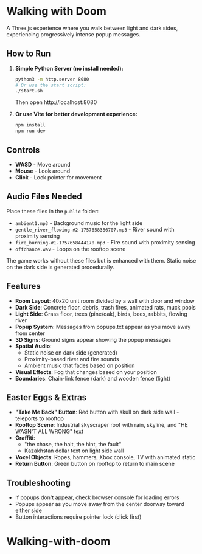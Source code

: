 # Walking with Doom

A Three.js experience where you walk between light and dark sides, experiencing progressively intense popup messages.

## How to Run

1. **Simple Python Server (no install needed):**
   ```bash
   python3 -m http.server 8080
   # Or use the start script:
   ./start.sh
   ```
   Then open http://localhost:8080

2. **Or use Vite for better development experience:**
   ```bash
   npm install
   npm run dev
   ```

## Controls
- **WASD** - Move around
- **Mouse** - Look around
- **Click** - Lock pointer for movement

## Audio Files Needed
Place these files in the `public` folder:
- `ambient1.mp3` - Background music for the light side
- `gentle_river_flowing-#2-1757658386707.mp3` - River sound with proximity sensing
- `fire_burning-#1-1757658444170.mp3` - Fire sound with proximity sensing
- `offchance.wav` - Loops on the rooftop scene

The game works without these files but is enhanced with them. Static noise on the dark side is generated procedurally.

## Features
- **Room Layout**: 40x20 unit room divided by a wall with door and window
- **Dark Side**: Concrete floor, debris, trash fires, animated rats, muck pools
- **Light Side**: Grass floor, trees (pine/oak), birds, bees, rabbits, flowing river
- **Popup System**: Messages from popups.txt appear as you move away from center
- **3D Signs**: Ground signs appear showing the popup messages
- **Spatial Audio**: 
  - Static noise on dark side (generated)
  - Proximity-based river and fire sounds
  - Ambient music that fades based on position
- **Visual Effects**: Fog that changes based on your position
- **Boundaries**: Chain-link fence (dark) and wooden fence (light)

## Easter Eggs & Extras
- **"Take Me Back" Button**: Red button with skull on dark side wall - teleports to rooftop
- **Rooftop Scene**: Industrial skyscraper roof with rain, skyline, and "HE WASN'T ALL WRONG" text
- **Graffiti**: 
  - "the chase, the halt, the hint, the fault"
  - Kazakhstan dollar text on light side wall
- **Voxel Objects**: Ropes, hammers, Xbox console, TV with animated static
- **Return Button**: Green button on rooftop to return to main scene

## Troubleshooting
- If popups don't appear, check browser console for loading errors
- Popups appear as you move away from the center doorway toward either side
- Button interactions require pointer lock (click first)
# Walking-with-doom
